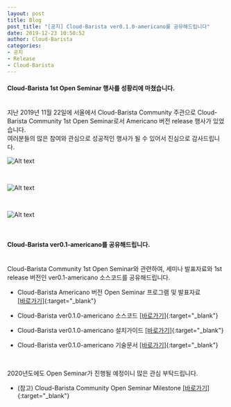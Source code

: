 ```yaml
---
layout: post
title: Blog
post_title: "[공지] Cloud-Barista ver0.1.0-americano를 공유해드립니다"
date: 2019-12-23 10:50:52
author: Cloud-Barista
categories: 
- 공지
- Release
- Cloud-Barista
---
```


#### Cloud-Barista 1st Open Seminar 행사를 성황리에 마쳤습니다.
<br>
지난 2019년 11월 22일에 서울에서 Cloud-Barista Community 주관으로 Cloud-Barista Community 1st Open Seminar로서 Americano 버전 release 행사가 있었습니다.<br>
여러분들의 많은 참여와 관심으로 성공적인 행사가 될 수 있어서 진심으로 감사드립니다.
<!--more-->
<br>

![Alt text](/assets/img/blog/1st-release-seminar-photo-1.jpg)

<br>

![Alt text](/assets/img/blog/1st-release-seminar-photo-2.jpg)

<br>

![Alt text](/assets/img/blog/1st-release-seminar-photo-3.jpg)

<br>

#### Cloud-Barista ver0.1-americano를 공유해드립니다.
<br>
Cloud-Barista Community 1st Open Seminar와 관련하여, 세미나 발표자료와 1st release 버전인 ver0.1-americano 소스코드를 공유해드립니다.

* Cloud-Barista Americano 버전 Open Seminar 프로그램 및 발표자료	
[[바로가기]](https://github.com/cloud-barista/docs/tree/master/openseminar/americano "행사 프로그램 및 발표자료"){:target="_blank"}

* Cloud-Barista ver0.1.0-americano 소스코드
[[바로가기]](https://github.com/cloud-barista/release/tree/master/americano/src "Cloud-Barista ver0.1.0-americano 소스코드"){:target="_blank"}

* Cloud-Barista ver0.1.0-americano 설치가이드
[[바로가기]](https://github.com/cloud-barista/release/blob/master/americano/README.md "Cloud-Barista ver0.1.0-americano 설치가이드"){:target="_blank"}

* Cloud-Barista ver0.1.0-americano 기술문서
[[바로가기]](https://github.com/cloud-barista/release/tree/master/americano/docs "Cloud-Barista ver0.1.0-americano 기술문서"){:target="_blank"}

<br>

2020년도에도 Open Seminar가 진행될 예정이니 많은 관심 부탁드립니다.

* (참고) Cloud-Barista Community Open Seminar Milestone
[[바로가기]](https://cloud-barista.github.io/community/ "Cloud-Barista Open Seminar Milestone"){:target="_blank"}
